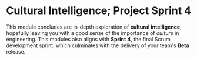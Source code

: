 # Cultural Intelligence; Project Sprint 4  

This module concludes are in-depth exploration of **cultural intelligence**,
hopefully leaving you with a good sense of the importance of *culture* in
engineering. This modules also aligns with **Sprint 4**, the final Scrum
development sprint, which culminates with the delivery of your team's **Beta**
release.

